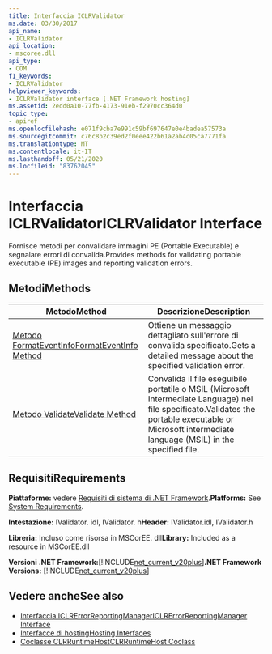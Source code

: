 ```yaml
---
title: Interfaccia ICLRValidator
ms.date: 03/30/2017
api_name:
- ICLRValidator
api_location:
- mscoree.dll
api_type:
- COM
f1_keywords:
- ICLRValidator
helpviewer_keywords:
- ICLRValidator interface [.NET Framework hosting]
ms.assetid: 2edd0a10-77fb-4173-91eb-f2970cc364d0
topic_type:
- apiref
ms.openlocfilehash: e071f9cba7e991c59bf697647e0e4badea57573a
ms.sourcegitcommit: c76c8b2c39ed2f0eee422b61a2ab4c05ca7771fa
ms.translationtype: MT
ms.contentlocale: it-IT
ms.lasthandoff: 05/21/2020
ms.locfileid: "83762045"
---
```

# <a name="iclrvalidator-interface"></a><span data-ttu-id="a8dfc-102">Interfaccia ICLRValidator</span><span class="sxs-lookup"><span data-stu-id="a8dfc-102">ICLRValidator Interface</span></span>
<span data-ttu-id="a8dfc-103">Fornisce metodi per convalidare immagini PE (Portable Executable) e segnalare errori di convalida.</span><span class="sxs-lookup"><span data-stu-id="a8dfc-103">Provides methods for validating portable executable (PE) images and reporting validation errors.</span></span>  
  
## <a name="methods"></a><span data-ttu-id="a8dfc-104">Metodi</span><span class="sxs-lookup"><span data-stu-id="a8dfc-104">Methods</span></span>  
  
|<span data-ttu-id="a8dfc-105">Metodo</span><span class="sxs-lookup"><span data-stu-id="a8dfc-105">Method</span></span>|<span data-ttu-id="a8dfc-106">Descrizione</span><span class="sxs-lookup"><span data-stu-id="a8dfc-106">Description</span></span>|  
|------------|-----------------|  
|[<span data-ttu-id="a8dfc-107">Metodo FormatEventInfo</span><span class="sxs-lookup"><span data-stu-id="a8dfc-107">FormatEventInfo Method</span></span>](iclrvalidator-formateventinfo-method.md)|<span data-ttu-id="a8dfc-108">Ottiene un messaggio dettagliato sull'errore di convalida specificato.</span><span class="sxs-lookup"><span data-stu-id="a8dfc-108">Gets a detailed message about the specified validation error.</span></span>|  
|[<span data-ttu-id="a8dfc-109">Metodo Validate</span><span class="sxs-lookup"><span data-stu-id="a8dfc-109">Validate Method</span></span>](iclrvalidator-validate-method.md)|<span data-ttu-id="a8dfc-110">Convalida il file eseguibile portatile o MSIL (Microsoft Intermediate Language) nel file specificato.</span><span class="sxs-lookup"><span data-stu-id="a8dfc-110">Validates the portable executable or Microsoft intermediate language (MSIL) in the specified file.</span></span>|  
  
## <a name="requirements"></a><span data-ttu-id="a8dfc-111">Requisiti</span><span class="sxs-lookup"><span data-stu-id="a8dfc-111">Requirements</span></span>  
 <span data-ttu-id="a8dfc-112">**Piattaforme:** vedere [Requisiti di sistema di .NET Framework](../../get-started/system-requirements.md).</span><span class="sxs-lookup"><span data-stu-id="a8dfc-112">**Platforms:** See [System Requirements](../../get-started/system-requirements.md).</span></span>  
  
 <span data-ttu-id="a8dfc-113">**Intestazione:** IValidator. idl, IValidator. h</span><span class="sxs-lookup"><span data-stu-id="a8dfc-113">**Header:** IValidator.idl, IValidator.h</span></span>  
  
 <span data-ttu-id="a8dfc-114">**Libreria:** Incluso come risorsa in MSCorEE. dll</span><span class="sxs-lookup"><span data-stu-id="a8dfc-114">**Library:** Included as a resource in MSCorEE.dll</span></span>  
  
 <span data-ttu-id="a8dfc-115">**Versioni .NET Framework:**[!INCLUDE[net_current_v20plus](../../../../includes/net-current-v20plus-md.md)]</span><span class="sxs-lookup"><span data-stu-id="a8dfc-115">**.NET Framework Versions:** [!INCLUDE[net_current_v20plus](../../../../includes/net-current-v20plus-md.md)]</span></span>  
  
## <a name="see-also"></a><span data-ttu-id="a8dfc-116">Vedere anche</span><span class="sxs-lookup"><span data-stu-id="a8dfc-116">See also</span></span>

- [<span data-ttu-id="a8dfc-117">Interfaccia ICLRErrorReportingManager</span><span class="sxs-lookup"><span data-stu-id="a8dfc-117">ICLRErrorReportingManager Interface</span></span>](iclrerrorreportingmanager-interface.md)
- [<span data-ttu-id="a8dfc-118">Interfacce di hosting</span><span class="sxs-lookup"><span data-stu-id="a8dfc-118">Hosting Interfaces</span></span>](hosting-interfaces.md)
- [<span data-ttu-id="a8dfc-119">Coclasse CLRRuntimeHost</span><span class="sxs-lookup"><span data-stu-id="a8dfc-119">CLRRuntimeHost Coclass</span></span>](clrruntimehost-coclass.md)

